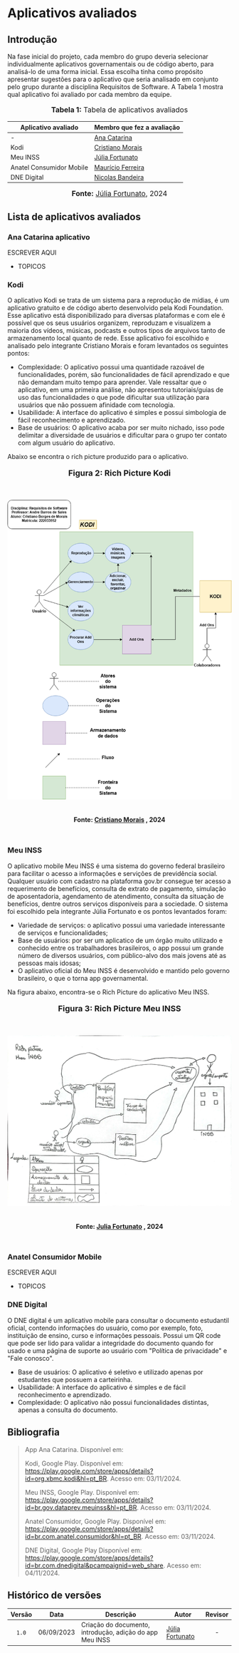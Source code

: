 # Aplicativos avaliados

## Introdução

Na fase inicial do projeto, cada membro do grupo deveria selecionar individualmente aplicativos governamentais ou de código aberto, 
para analisá-lo de uma forma inicial. Essa escolha tinha como propósito apresentar sugestões para o  aplicativo que 
seria analisado em conjunto pelo grupo durante a disciplina Requisitos de Software. A Tabela 1 mostra qual aplicativo
foi avaliado por cada membro da equipe.
<div align="center">
<font size="3"><p style="text-align: center"><b>Tabela 1:</b> Tabela de aplicativos avaliados</p></font>
  
<table>
  <thead>
    <tr>
      <th>Aplicativo avaliado</th>
      <th>Membro que fez a avaliação</th>
    </tr>
  </thead>
  <tbody>
    <tr>
      <td>-</td>
      <td><a href="https://github.com/an4catarina">Ana Catarina</a></td>
    </tr>
    <tr>
      <td>Kodi</td>
      <td><a href="https://github.com/CristianoMoraiss">Cristiano Morais</a></td>
    </tr>
    <tr>
      <td>Meu INSS</td>
      <td><a href="https://github.com/julia-fortunato">Júlia Fortunato</a></td>
    </tr>
    <tr>
      <td>Anatel Consumidor Mobile</td>
      <td><a href="https://github.com/mauricio-araujoo">Maurício Ferreira</a></td>
    </tr>
    <tr>
    <td>DNE Digital</td>
    <td><a href="https://github.com/nickgehjk">Nicolas Bandeira</a></td>
    </tr>
  </tbody>
</table>

<font size="3"><p style="text-align: center"><b>Fonte:</b> <a href="https://github.com/julia-fortunato">Júlia Fortunato</a>, 2024</p></font>
</div>

## Lista de aplicativos avaliados

### Ana Catarina aplicativo

ESCREVER AQUI

- TOPICOS

### Kodi

O aplicativo Kodi se trata de um sistema para a reprodução de mídias, é um aplicativo gratuito e de código aberto desenvolvido pela Kodi Foundation. Esse aplicativo está disponibilizado para diversas plataformas e com ele é possível que os seus usuários organizem, reproduzam e visualizem a maioria dos vídeos, músicas, podcasts e outros tipos de arquivos tanto de armazenamento local quanto de rede. Esse aplicativo foi escolhido e analisado pelo integrante Cristiano Morais e foram levantados os seguintes pontos:

- Complexidade: O aplicativo possui uma quantidade razoável de funcionalidades, porém, são funcionalidades de fácil aprendizado e que não demandam muito tempo para aprender. Vale ressaltar que o aplicativo, em uma primeira análise, não apresentou tutoriais/guias de uso das funcionalidades o que pode dificultar sua utilização para usuários que não possuem afinidade com tecnologia.
- Usabilidade: A interface do aplicativo é simples e possui simbologia de fácil reconhecimento e aprendizado.
- Base de usuários: O aplicativo acaba por ser muito nichado, isso pode delimitar a diversidade de usuários e dificultar para o grupo ter contato com algum usuário do aplicativo.

Abaixo se encontra o rich picture produzido para o aplicativo.

<div align="center">
  <font size="4"><p style="text-align: center; margin-bottom: 50px;"><b>Figura 2: Rich Picture Kodi</b></p></font>
</div>

<div align="center">
<img src="/imagens/RichPictureKodi.png" alt="Rich Picture Kodi" style=" max-width: 100%; height: auto; margin-bottom: 20px;">
</div>
<div align="center">
<p style="text-align: center; margin-bottom: 50px;">
  <b>Fonte: <a href="https://github.com/CristianoMoraiss">Cristiano Morais</a> , 2024</b>
</p>
</div>

### Meu INSS

O aplicativo mobile Meu INSS é uma sistema do governo federal brasileiro para facilitar o acesso a informações e servições de previdência social. Qualquer usuário com cadastro na plataforma gov.br consegue ter acesso a requerimento de benefícios, consulta de extrato de pagamento, simulação de aposentadoria, agendamento de atendimento, consulta da situação de benefícios, dentre outros serviços disponíveis para a sociedade. O sistema foi escolhido pela integrante Júlia Fortunato e os pontos levantados foram:

- Variedade de serviços: o aplicativo possui uma variedade interessante de serviços e funcionalidades;
- Base de usuários: por ser um aplicatico de um órgão muito utilizado e conhecido entre os trabalhadores brasileiros, o app possui um grande número de diversos usuários, com público-alvo dos mais jovens até as pessoas mais idosas;
- O aplicativo oficial do Meu INSS é desenvolvido e mantido pelo governo brasileiro, o que o torna app governamental.

Na figura abaixo, encontra-se o Rich Picture do aplicativo Meu INSS. 

<div align="center">
  <font size="4"><p style="text-align: center; margin-bottom: 50px;"><b>Figura 3: Rich Picture Meu INSS</b></p></font>
</div>

<div align="center">
<img src="imagens/RichPicture.jpeg" alt="Rich Picture do Meu INSS" style=" max-width: 100%; height: auto; margin-bottom: 20px;">
</div>
<div align="center">
<p style="text-align: center; margin-bottom: 50px;">
  <b>Fonte: <a href="https://github.com/julia-fortunato">Julia Fortunato</a> , 2024</b>
</p>
</div>



### Anatel Consumidor Mobile

ESCREVER AQUI

- TOPICOS

### DNE Digital

O DNE digital é um aplicativo mobile para consultar o documento estudantil oficial, contendo informações do usuário, como por exemplo, foto, instituição de ensino, curso e informações pessoais. Possui um QR code que pode ser lido para validar a integridade do documento quando for usado e uma página de suporte ao usuário com "Política de privacidade" e "Fale conosco".

- Base de usuários: O aplicativo é seletivo e utilizado apenas por estudantes que possuem a carteirinha.
- Usabilidade: A interface do aplicativo é simples e de fácil reconhecimento e aprendizado.
- Complexidade: O aplicativo não possui funcionalidades distintas, apenas a consulta do documento.

## Bibliografia

> App Ana Catarina. Disponível em: 
>
> Kodi, Google Play. Disponível em: https://play.google.com/store/apps/details?id=org.xbmc.kodi&hl=pt_BR. Acesso em: 03/11/2024. 
>
> Meu INSS, Google Play. Disponível em: https://play.google.com/store/apps/details?id=br.gov.dataprev.meuinss&hl=pt_BR. Acesso em: 03/11/2024. 
>
> Anatel Consumidor, Google Play. Disponível em: https://play.google.com/store/apps/details?id=br.com.anatel.consumidor&hl=pt_BR. Acesso em: 03/11/2024. 
>
> DNE Digital, Google Play Disponível em: https://play.google.com/store/apps/details?id=br.com.dnedigital&pcampaignid=web_share. Acesso em: 04/11/2024.

##  Histórico de versões

| Versão | Data       | Descrição                                        | Autor                                                                    |                                 Revisor                                  |
| :----: | ---------- | ------------------------------------------------ | ------------------------------------------------------------------------ | :----------------------------------------------------------------------: |
| `1.0`  | 06/09/2023 | Criação do documento, introdução, adição do app Meu INSS                          | [Júlia Fortunato](https://github.com/julia-fortunato)                       |            -           |